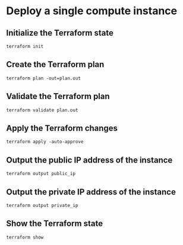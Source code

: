 # Deploy a single compute instance

## Initialize the Terraform state
`terraform init`

## Create the Terraform plan
`terraform plan -out=plan.out`

## Validate the Terraform plan
`terraform validate plan.out`

## Apply the Terraform changes
`terraform apply -auto-approve`

## Output the public IP address of the instance
`terraform output public_ip`

## Output the private IP address of the instance
`terraform output private_ip`

## Show the Terraform state
`terraform show`



